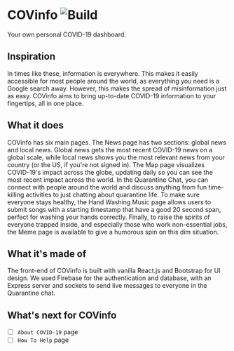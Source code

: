 # COVinfo ![Build](https://github.com/ngregrichardson/COVinfo/workflows/Build/badge.svg)

Your own personal COVID-19 dashboard.

## Inspiration
In times like these, information is everywhere. This makes it easily accessible for most people around the world, as everything you need is a Google search away. However, this makes the spread of misinformation just as easy. COVinfo aims to bring up-to-date COVID-19 information to your fingertips, all in one place.

## What it does
COVinfo has six main pages. The News page has two sections: global news and local news. Global news gets the most recent COVID-19 news on a global scale, while local news shows you the most relevant news from your country (or the US, if you're not signed in). The Map page visualizes COVID-19's impact across the globe, updating daily so you can see the most recent impact across the world. In the Quarantine Chat, you can connect with people around the world and discuss anything from fun time-killing activities to just chatting about quarantine life. To make sure everyone stays healthy, the Hand Washing Music page allows users to submit songs with a starting timestamp that have a good 20 second span, perfect for washing your hands correctly. Finally, to raise the spirits of everyone trapped inside, and especially those who work non-essential jobs, the Meme page is available to give a humorous spin on this dim situation.

## What it's made of
The front-end of COVinfo is built with vanilla React.js and Bootstrap for UI design. We used Firebase for the authentication and database, with an Express server and sockets to send live messages to everyone in the Quarantine chat.

## What's next for COVinfo
- [ ] `About COVID-19` page
- [ ] `How To Help` page
